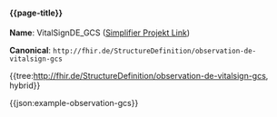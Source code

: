 #### {{page-title}}

**Name**: VitalSignDE_GCS ([Simplifier Projekt Link](https://simplifier.net/resolve?canonical=http://fhir.de/StructureDefinition/observation-de-vitalsign-gcs&scope=de.basisprofil.r4@1.5.0-ballot))

**Canonical**: `http://fhir.de/StructureDefinition/observation-de-vitalsign-gcs`

{{tree:http://fhir.de/StructureDefinition/observation-de-vitalsign-gcs, hybrid}}

{{json:example-observation-gcs}}
